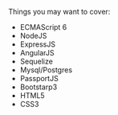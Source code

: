 Things you may want to cover:<br/>
<ul>
<li>ECMAScript 6</li>
<li>NodeJS</li>
<li>ExpressJS</li>
<li>AngularJS</li>
<li>Sequelize</li>
<li>Mysql/Postgres</li>
<li>PassportJS</li>
<li>Bootstarp3</li>
<li>HTML5</li>
<li>CSS3</li>
</ul>
